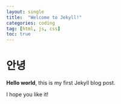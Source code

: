 ```yaml
---
layout: single
title:  "Welcome to Jekyll!"
categories: coding
tag: [html, js, css]
toc: true
---
```


# 안녕

**Hello world**, this is my first Jekyll blog post.

I hope you like it!